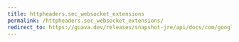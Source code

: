 ```yaml
---
title: httpheaders.sec_websocket_extensions
permalink: /httpheaders.sec_websocket_extensions/
redirect_to: https://guava.dev/releases/snapshot-jre/api/docs/com/google/common/net/HttpHeaders.html#SEC_WEBSOCKET_EXTENSIONS
---
```

